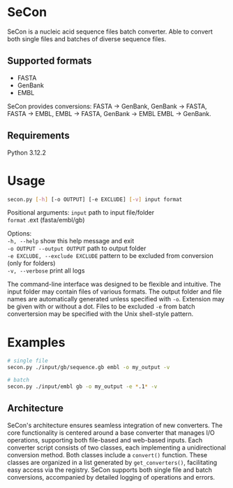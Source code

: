 # SeCon
SeCon is a nucleic acid sequence files batch converter. Able to convert both single files and batches of diverse sequence files.

## Supported formats
- FASTA
- GenBank
- EMBL

SeCon provides conversions:
FASTA -> GenBank,
GenBank -> FASTA,
FASTA -> EMBL,
EMBL -> FASTA,
GenBank -> EMBL
EMBL -> GenBank.

## Requirements
Python 3.12.2

# Usage
```bash
secon.py [-h] [-o OUTPUT] [-e EXCLUDE] [-v] input format
```

Positional arguments:
  `input` path to input file/folder  
  `format` .ext (fasta/embl/gb)  

Options:  
  `-h, --help` show this help message and exit  
  `-o OUTPUT --output OUTPUT` path to output folder  
  `-e EXCLUDE, --exclude EXCLUDE` pattern to be excluded from conversion (only for folders)  
  `-v, --verbose` print all logs  


The command-line interface was designed to be flexible and intuitive. The input folder may contain files of various formats. The output folder and file names are automatically generated unless specified with `-o`. Extension may be given with or without a dot. Files to be excluded `-e` from batch convertersion may be specified with the Unix shell-style pattern.

# Examples
```bash
# single file 
secon.py ./input/gb/sequence.gb embl -o my_output -v

# batch
secon.py ./input/embl gb -o my_output -e *.1* -v 
```

## Architecture
SeCon's architecture ensures seamless integration of new converters. The core functionality is centered around a base converter that manages I/O operations, supporting both file-based and web-based inputs. Each converter script consists of two classes, each implementing a unidirectional conversion method. Both classes include a `convert()` function. These classes are organized in a list generated by `get_converters()`, facilitating easy access via the registry. SeCon supports both single file and batch conversions, accompanied by detailed logging of operations and errors.
